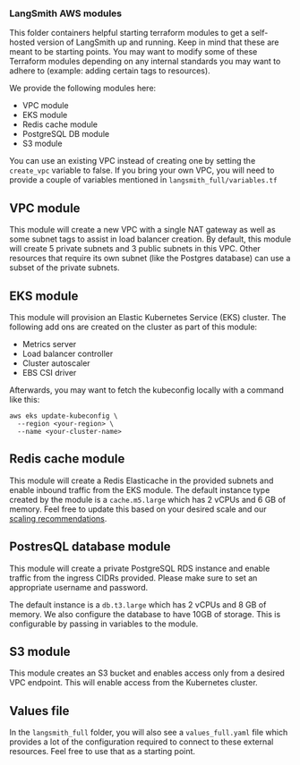 ### LangSmith AWS modules
This folder containers helpful starting terraform modules to get a self-hosted version of LangSmith up and running. Keep in mind that these are meant to be starting points. You may want to modify some of these Terraform modules depending on any internal standards you may want to adhere to (example: adding certain tags to resources).

We provide the following modules here:
- VPC module
- EKS module
- Redis cache module
- PostgreSQL DB module
- S3 module

You can use an existing VPC instead of creating one by setting the `create_vpc` variable to false. If you bring your own VPC, you will need to provide a couple of variables mentioned in `langsmith_full/variables.tf`

## VPC module
This module will create a new VPC with a single NAT gateway as well as some subnet tags to assist in load balancer creation. By default, this module will create 5 private subnets and 3 public subnets in this VPC. Other resources that require its own subnet (like the Postgres database) can use a subset of the private subnets.

## EKS module
This module will provision an Elastic Kubernetes Service (EKS) cluster. The following add ons are created on the cluster as part of this module:
- Metrics server
- Load balancer controller
- Cluster autoscaler
- EBS CSI driver


Afterwards, you may want to fetch the kubeconfig locally with a command like this:
```
aws eks update-kubeconfig \
  --region <your-region> \
  --name <your-cluster-name>
```

## Redis cache module
This module will create a Redis Elasticache in the provided subnets and enable inbound traffic from the EKS module. The default instance type created by the module is a `cache.m5.large` which has 2 vCPUs and 6 GB of memory. Feel free to update this based on your desired scale and our [scaling recommendations](https://docs.smith.langchain.com/self_hosting/configuration/scale).

## PostresQL database module
This module will create a private PostgreSQL RDS instance and enable traffic from the ingress CIDRs provided. Please make sure to set an appropriate username and password.

The default instance is a `db.t3.large` which has 2 vCPUs and 8 GB of memory. We also configure the database to have 10GB of storage. This is configurable by passing in variables to the module.

## S3 module
This module creates an S3 bucket and enables access only from a desired VPC endpoint. This will enable access from the Kubernetes cluster.


## Values file
In the `langsmith_full` folder, you will also see a `values_full.yaml` file which provides a lot of the configuration required to connect to these external resources. Feel free to use that as a starting point.

